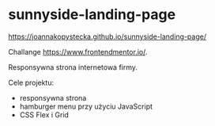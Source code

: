 # sunnyside-landing-page

https://joannakopystecka.github.io/sunnyside-landing-page/

Challange https://www.frontendmentor.io/.

Responsywna strona internetowa firmy. 

Cele projektu:
- responsywna strona
- hamburger menu przy użyciu JavaScript
- CSS Flex i Grid
